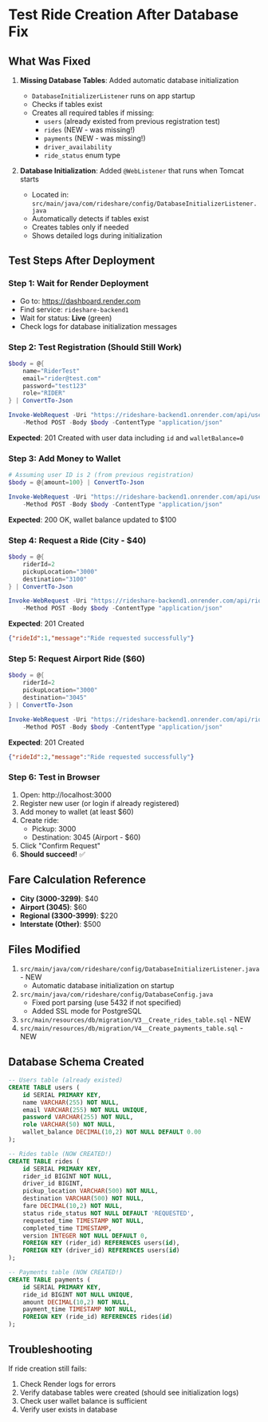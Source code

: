 # Test Ride Creation After Database Fix

## What Was Fixed
1. **Missing Database Tables**: Added automatic database initialization
   - `DatabaseInitializerListener` runs on app startup
   - Checks if tables exist
   - Creates all required tables if missing:
     - `users` (already existed from previous registration test)
     - `rides` (NEW - was missing!)
     - `payments` (NEW - was missing!)
     - `driver_availability`
     - `ride_status` enum type

2. **Database Initialization**: Added `@WebListener` that runs when Tomcat starts
   - Located in: `src/main/java/com/rideshare/config/DatabaseInitializerListener.java`
   - Automatically detects if tables exist
   - Creates tables only if needed
   - Shows detailed logs during initialization

## Test Steps After Deployment

### Step 1: Wait for Render Deployment
- Go to: https://dashboard.render.com
- Find service: `rideshare-backend1`
- Wait for status: **Live** (green)
- Check logs for database initialization messages

### Step 2: Test Registration (Should Still Work)
```powershell
$body = @{
    name="RiderTest"
    email="rider@test.com"
    password="test123"
    role="RIDER"
} | ConvertTo-Json

Invoke-WebRequest -Uri "https://rideshare-backend1.onrender.com/api/users" `
    -Method POST -Body $body -ContentType "application/json"
```

**Expected**: 201 Created with user data including `id` and `walletBalance=0`

### Step 3: Add Money to Wallet
```powershell
# Assuming user ID is 2 (from previous registration)
$body = @{amount=100} | ConvertTo-Json

Invoke-WebRequest -Uri "https://rideshare-backend1.onrender.com/api/users/2/wallet" `
    -Method POST -Body $body -ContentType "application/json"
```

**Expected**: 200 OK, wallet balance updated to $100

### Step 4: Request a Ride (City - $40)
```powershell
$body = @{
    riderId=2
    pickupLocation="3000"
    destination="3100"
} | ConvertTo-Json

Invoke-WebRequest -Uri "https://rideshare-backend1.onrender.com/api/rides" `
    -Method POST -Body $body -ContentType "application/json"
```

**Expected**: 201 Created
```json
{"rideId":1,"message":"Ride requested successfully"}
```

### Step 5: Request Airport Ride ($60)
```powershell
$body = @{
    riderId=2
    pickupLocation="3000"
    destination="3045"
} | ConvertTo-Json

Invoke-WebRequest -Uri "https://rideshare-backend1.onrender.com/api/rides" `
    -Method POST -Body $body -ContentType "application/json"
```

**Expected**: 201 Created
```json
{"rideId":2,"message":"Ride requested successfully"}
```

### Step 6: Test in Browser
1. Open: http://localhost:3000
2. Register new user (or login if already registered)
3. Add money to wallet (at least $60)
4. Create ride:
   - Pickup: 3000
   - Destination: 3045 (Airport - $60)
5. Click "Confirm Request"
6. **Should succeed!** ✅

## Fare Calculation Reference
- **City (3000-3299)**: $40
- **Airport (3045)**: $60
- **Regional (3300-3999)**: $220
- **Interstate (Other)**: $500

## Files Modified
1. `src/main/java/com/rideshare/config/DatabaseInitializerListener.java` - NEW
   - Automatic database initialization on startup
2. `src/main/java/com/rideshare/config/DatabaseConfig.java`
   - Fixed port parsing (use 5432 if not specified)
   - Added SSL mode for PostgreSQL
3. `src/main/resources/db/migration/V3__Create_rides_table.sql` - NEW
4. `src/main/resources/db/migration/V4__Create_payments_table.sql` - NEW

## Database Schema Created
```sql
-- Users table (already existed)
CREATE TABLE users (
    id SERIAL PRIMARY KEY,
    name VARCHAR(255) NOT NULL,
    email VARCHAR(255) NOT NULL UNIQUE,
    password VARCHAR(255) NOT NULL,
    role VARCHAR(50) NOT NULL,
    wallet_balance DECIMAL(10,2) NOT NULL DEFAULT 0.00
);

-- Rides table (NOW CREATED!)
CREATE TABLE rides (
    id SERIAL PRIMARY KEY,
    rider_id BIGINT NOT NULL,
    driver_id BIGINT,
    pickup_location VARCHAR(500) NOT NULL,
    destination VARCHAR(500) NOT NULL,
    fare DECIMAL(10,2) NOT NULL,
    status ride_status NOT NULL DEFAULT 'REQUESTED',
    requested_time TIMESTAMP NOT NULL,
    completed_time TIMESTAMP,
    version INTEGER NOT NULL DEFAULT 0,
    FOREIGN KEY (rider_id) REFERENCES users(id),
    FOREIGN KEY (driver_id) REFERENCES users(id)
);

-- Payments table (NOW CREATED!)
CREATE TABLE payments (
    id SERIAL PRIMARY KEY,
    ride_id BIGINT NOT NULL UNIQUE,
    amount DECIMAL(10,2) NOT NULL,
    payment_time TIMESTAMP NOT NULL,
    FOREIGN KEY (ride_id) REFERENCES rides(id)
);
```

## Troubleshooting
If ride creation still fails:
1. Check Render logs for errors
2. Verify database tables were created (should see initialization logs)
3. Check user wallet balance is sufficient
4. Verify user exists in database
